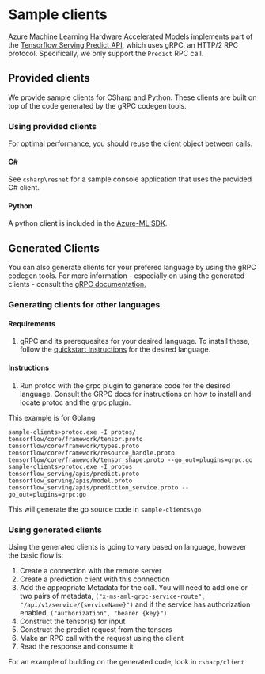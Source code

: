 # Sample clients

Azure Machine Learning Hardware Accelerated Models implements part of the [Tensorflow Serving Predict API](https://github.com/tensorflow/serving/blob/r1.12/tensorflow_serving/apis/prediction_service.proto), which uses gRPC, an HTTP/2 RPC protocol. Specifically, we only support the `Predict` RPC call.  

## Provided clients
We provide sample clients for CSharp and Python. These clients are built on top of the code generated by the gRPC codegen tools.

### Using provided clients
For optimal performance, you should reuse the client object between calls.
#### C#
See `csharp\resnet` for a sample console application that uses the provided C# client.
#### Python
A python client is included in the [Azure-ML SDK](https://docs.microsoft.com/en-us/python/api/azureml-accel-models/azureml.accel.predictionclient?view=azure-ml-py).

## Generated Clients
You can also generate clients for your prefered language by using the gRPC codegen tools. For more information - especially on using the generated clients - consult the [gRPC documentation.](https://grpc.io/docs/)

### Generating clients for other languages
#### Requirements
1. gRPC and its prerequesites for your desired language. To install these, follow the [quickstart instructions](https://grpc.io/docs/) for the desired language.
#### Instructions
1. Run protoc with the grpc plugin to generate code for the desired language. Consult the GRPC docs for instructions on how to install and locate protoc and the grpc plugin.

This example is for Golang
```
sample-clients>protoc.exe -I protos/ tensorflow/core/framework/tensor.proto tensorflow/core/framework/types.proto tensorflow/core/framework/resource_handle.proto tensorflow/core/framework/tensor_shape.proto --go_out=plugins=grpc:go
sample-clients>protoc.exe -I protos tensorflow_serving/apis/predict.proto tensorflow_serving/apis/model.proto tensorflow_serving/apis/prediction_service.proto --go_out=plugins=grpc:go
```

This will generate the go source code in `sample-clients\go`
### Using generated clients
Using the generated clients is going to vary based on language, however the basic flow is:
1. Create a connection with the remote server
2. Create a prediction client with this connection
3. Add the appropriate Metadata for the call. You will need to add one or two pairs of metadata, `("x-ms-aml-grpc-service-route", "/api/v1/service/{serviceName}")` and if the service has authorization enabled, `("authorization", "bearer {key}")`.
3. Construct the tensor(s) for input
4. Construct the predict request from the tensors
5. Make an RPC call with the request using the client
6. Read the response and consume it

For an example of building on the generated code, look in `csharp/client`
